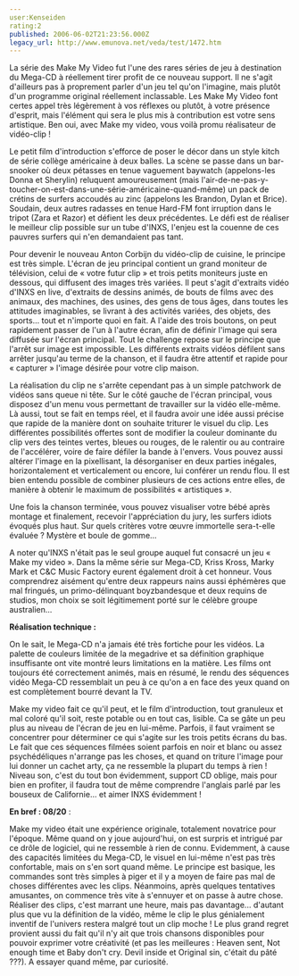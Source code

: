 ```yaml
---
user:Kenseiden
rating:2
published: 2006-06-02T21:23:56.000Z
legacy_url: http://www.emunova.net/veda/test/1472.htm
---
```

La série des Make My Video fut l'une des rares séries de jeu à destination du Mega-CD à réellement tirer profit de ce nouveau support. Il ne s'agit d'ailleurs pas à proprement parler d'un jeu tel qu'on l'imagine, mais plutôt d'un programme original réellement inclassable. Les Make My Video font certes appel très légèrement à vos réflexes ou plutôt, à votre présence d'esprit, mais l'élément qui sera le plus mis à contribution est votre sens artistique. Ben oui, avec Make my video, vous voilà promu réalisateur de vidéo-clip !  

  

Le petit film d'introduction s'efforce de poser le décor dans un style kitch de série collège américaine à deux balles. La scène se passe dans un bar-snooker où deux pétasses en tenue vaguement baywatch (appelons-les Donna et Sherylin) reluquent amoureusement (mais l'air-de-ne-pas-y-toucher-on-est-dans-une-série-américaine-quand-même) un pack de crétins de surfers accoudés au zinc (appelons les Brandon, Dylan et Brice). Soudain, deux autres radasses en tenue Hard-FM font irruption dans le tripot (Zara et Razor) et défient les deux précédentes. Le défi est de réaliser le meilleur clip possible sur un tube d'INXS, l'enjeu est la couenne de ces pauvres surfers qui n'en demandaient pas tant.  

Pour devenir le nouveau Anton Corbijn du vidéo-clip de cuisine, le principe est très simple. L'écran de jeu principal contient un grand moniteur de télévision, celui de « votre futur clip » et trois petits moniteurs juste en dessous, qui diffusent des images très variées. Il peut s'agit d'extraits vidéo d'INXS en live, d'extraits de dessins animés, de bouts de films avec des animaux, des machines, des usines, des gens de tous âges, dans toutes les attitudes imaginables, se livrant à des activités variées, des objets, des sports... tout et n'importe quoi en fait. A l'aide des trois boutons, on peut rapidement passer de l'un à l'autre écran, afin de définir l'image qui sera diffusée sur l'écran principal. Tout le challenge repose sur le principe que l'arrêt sur image est impossible. Les différents extraits vidéos défilent sans arrêter jusqu'au terme de la chanson, et il faudra être attentif et rapide pour « capturer » l'image désirée pour votre clip maison.  

La réalisation du clip ne s'arrête cependant pas à un simple patchwork de vidéos sans queue ni tête. Sur le côté gauche de l'écran principal, vous disposez d'un menu vous permettant de travailler sur la vidéo elle-même. Là aussi, tout se fait en temps réel, et il faudra avoir une idée aussi précise que rapide de la manière dont on souhaite triturer le visuel du clip. Les différentes possibilités offertes sont de modifier la couleur dominante du clip vers des teintes vertes, bleues ou rouges, de le ralentir ou au contraire de l'accélérer, voire de faire défiler la bande à l'envers. Vous pouvez aussi altérer l'image en la pixellisant, la désorganiser en deux parties inégales, horizontalement et verticalement ou encore, lui conférer un rendu flou. Il est bien entendu possible de combiner plusieurs de ces actions entre elles, de manière à obtenir le maximum de possibilités « artistiques ».  

Une fois la chanson terminée, vous pouvez visualiser votre bébé après montage et finalement, recevoir l'appréciation du jury, les surfers idiots évoqués plus haut. Sur quels critères votre œuvre immortelle sera-t-elle évaluée ? Mystère et boule de gomme...  

  

A noter qu'INXS n'était pas le seul groupe auquel fut consacré un jeu « Make my video ». Dans la même série sur Mega-CD, Kriss Kross, Marky Mark et C&C Music Factory eurent également droit à cet honneur. Vous comprendrez aisément qu'entre deux rappeurs nains aussi éphémères que mal fringués, un primo-délinquant boyzbandesque et deux requins de studios, mon choix se soit légitimement porté sur le célèbre groupe australien...  

  

**Réalisation technique :**   

On le sait, le Mega-CD n'a jamais été très fortiche pour les vidéos. La palette de couleurs limitée de la megadrive et sa définition graphique insuffisante ont vite montré leurs limitations en la matière. Les films ont toujours été correctement animés, mais en résumé, le rendu des séquences vidéo Mega-CD ressemblait un peu à ce qu'on a en face des yeux quand on est complètement bourré devant la TV.  

Make my video fait ce qu'il peut, et le film d'introduction, tout granuleux et mal coloré qu'il soit, reste potable ou en tout cas, lisible. Ca se gâte un peu plus au niveau de l'écran de jeu en lui-même. Parfois, il faut vraiment se concentrer pour déterminer ce qui s'agite sur les trois petits écrans du bas. Le fait que ces séquences filmées soient parfois en noir et blanc ou assez psychédéliques n'arrange pas les choses, et quand on triture l'image pour lui donner un cachet arty, ça ne ressemble la plupart du temps à rien ! Niveau son, c'est du tout bon évidemment, support CD oblige, mais pour bien en profiter, il faudra tout de même comprendre l'anglais parlé par les bouseux de Californie... et aimer INXS évidemment !  

  

**En bref : 08/20** :  

Make my video était une expérience originale, totalement novatrice pour l'époque. Même quand on y joue aujourd'hui, on est surpris et intrigué par ce drôle de logiciel, qui ne ressemble à rien de connu. Evidemment, à cause des capacités limitées du Mega-CD, le visuel en lui-même n'est pas très confortable, mais on s'en sort quand même. Le principe est basique, les commandes sont très simples à piger et il y a moyen de faire pas mal de choses différentes avec les clips. Néanmoins, après quelques tentatives amusantes, on commence très vite à s'ennuyer et on passe à autre chose. Réaliser des clips, c'est marrant une heure, mais pas davantage... d'autant plus que vu la définition de la vidéo, même le clip le plus génialement inventif de l'univers restera malgré tout un clip moche ! Le plus grand regret provient aussi du fait qu'il n'y ait que trois chansons disponibles pour pouvoir exprimer votre créativité (et pas les meilleures : Heaven sent, Not enough time et Baby don't cry. Devil inside et Original sin, c'était du pâté ???). A essayer quand même, par curiosité.